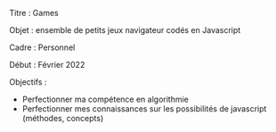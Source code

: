 Titre : Games

Objet : ensemble de petits jeux navigateur codés en Javascript

Cadre : Personnel

Début : Février 2022

Objectifs : 
- Perfectionner ma compétence en algorithmie
- Perfectionner mes connaissances sur les possibilités de javascript (méthodes, concepts)
